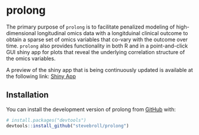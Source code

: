 
<!-- README.md is generated from README.Rmd. Please edit that file -->

# prolong

<!-- badges: start -->
<!-- badges: end -->

The primary purpose of `prolong` is to facilitate penalized modeling of
high-dimensional longitudinal omics data with a longitduinal clinical
outcome to obtain a sparse set of omics variables that co-vary with the
outcome over time. `prolong` also provides functionality in both R and
in a point-and-click GUI shiny app for plots that reveal the underlying
correlation structure of the omics variables.

A preview of the shiny app that is being continuously updated is
available at the following link: [Shiny
App](https://stevebroll-cornell.shinyapps.io/TBcorr/)

## Installation

You can install the development version of prolong from
[GitHub](https://github.com/) with:

``` r
# install.packages("devtools")
devtools::install_github("stevebroll/prolong")
```
